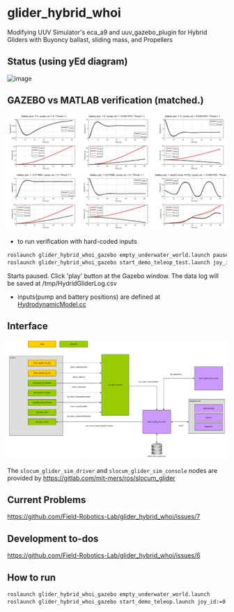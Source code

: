 # glider_hybrid_whoi
Modifying UUV Simulator's eca_a9 and uuv_gazebo_plugin for Hybrid Gliders with Buyoncy ballast, sliding mass, and Propellers

## Status (using yEd diagram)
![image](https://user-images.githubusercontent.com/7955120/98201340-cd896b00-1f72-11eb-9b48-37dd1a15ae61.png)

## GAZEBO vs MATLAB verification (matched.)
![alt text](https://github.com/Field-Robotics-Lab/glider_hybrid_whoi/blob/master/CaseAll.PNG?raw=true)
- to run verification with hard-coded inputs
```bash
roslaunch glider_hybrid_whoi_gazebo empty_underwater_world.launch paused:=true
roslaunch glider_hybrid_whoi_gazebo start_demo_teleop_test.launch joy_id:=0
```
Starts paused. Click 'play' button at the Gazebo window. The data log will be saved at /tmp/HydridGliderLog.csv
- inputs(pump and battery positions) are defined at [HydrodynamicModel.cc](https://github.com/Field-Robotics-Lab/glider_hybrid_whoi/blob/1ec945d94cb247c326ee1a9fbc3f55c1383ca161/hybrid_glider_gazebo_plugins/hybrid_glider_gazebo_plugins/src/HydrodynamicModel.cc#L436)

## Interface
![alt text](https://github.com/Field-Robotics-Lab/glider_hybrid_whoi/blob/master/uw_glider_interface.png?raw=true)

The `slocum_glider_sim_driver` and `slocum_glider_sim_console` nodes are
provided by https://gitlab.com/mit-mers/ros/slocum_glider

## Current Problems
https://github.com/Field-Robotics-Lab/glider_hybrid_whoi/issues/7

## Development to-dos
https://github.com/Field-Robotics-Lab/glider_hybrid_whoi/issues/6

## How to run
```bash
roslaunch glider_hybrid_whoi_gazebo empty_underwater_world.launch
roslaunch glider_hybrid_whoi_gazebo start_demo_teleop.launch joy_id:=0
```
